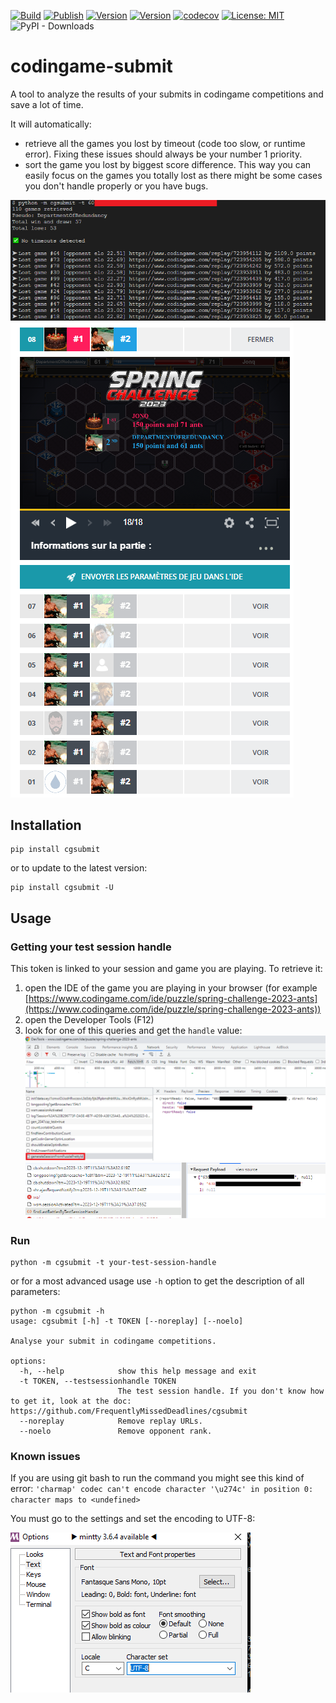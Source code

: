[![Build](https://github.com/FrequentlyMissedDeadlines/cgsubmit/actions/workflows/python-package.yml/badge.svg)](https://github.com/FrequentlyMissedDeadlines/cgsubmit/actions/workflows/python-package.yml)
[![Publish](https://github.com/FrequentlyMissedDeadlines/cgsubmit/actions/workflows/python-publish.yml/badge.svg)](https://github.com/FrequentlyMissedDeadlines/cgsubmit/actions/workflows/python-publish.yml)
[![Version](https://img.shields.io/pypi/v/cgsubmit)](https://pypi.org/project/cgsubmit)
[![Version](https://img.shields.io/pypi/pyversions/cgsubmit)](https://pypi.org/project/cgsubmit)
[![codecov](https://codecov.io/gh/FrequentlyMissedDeadlines/cgsubmit/branch/main/graph/badge.svg)](https://codecov.io/github/FrequentlyMissedDeadlines/cgsubmit?branch=main)
[![License: MIT](https://img.shields.io/badge/License-MIT-yellow.svg)](https://opensource.org/licenses/MIT)
![PyPI - Downloads](https://img.shields.io/pypi/dm/cgsubmit)
# codingame-submit
A tool to analyze the results of your submits in codingame competitions and save a lot of time.

It will automatically:
- retrieve all the games you lost by timeout (code too slow, or runtime error). Fixing these issues should always be your number 1 priority.
- sort the game you lost by biggest score difference. This way you can easily focus on the games you totally lost as there might be some cases you don't handle properly or you have bugs.

![](https://raw.githubusercontent.com/FrequentlyMissedDeadlines/cgsubmit/main/Doc/output.png)
![](https://raw.githubusercontent.com/FrequentlyMissedDeadlines/cgsubmit/main/Doc/Codingame.PNG)

## Installation
```
pip install cgsubmit
```
or to update to the latest version:
```
pip install cgsubmit -U
```

## Usage
### Getting your test session handle
This token is linked to your session and game you are playing.
To retrieve it:

1. open the IDE of the game you are playing in your browser (for example [https://www.codingame.com/ide/puzzle/spring-challenge-2023-ants](https://www.codingame.com/ide/puzzle/spring-challenge-2023-ants))
2. open the Developer Tools (F12)
3. look for one of this queries and get the `handle` value: ![](https://raw.githubusercontent.com/FrequentlyMissedDeadlines/cgsubmit/main/Doc/handle.png)![](https://raw.githubusercontent.com/FrequentlyMissedDeadlines/cgsubmit/main/Doc/handle2.png)

### Run

```
python -m cgsubmit -t your-test-session-handle
```

or for a most advanced usage use `-h` option to get the description of all parameters:

```
python -m cgsubmit -h
usage: cgsubmit [-h] -t TOKEN [--noreplay] [--noelo]

Analyse your submit in codingame competitions.

options:
  -h, --help            show this help message and exit
  -t TOKEN, --testsessionhandle TOKEN
                        The test session handle. If you don't know how to get it, look at the doc: https://github.com/FrequentlyMissedDeadlines/cgsubmit
  --noreplay            Remove replay URLs.
  --noelo               Remove opponent rank.
```

### Known issues

If you are using git bash to run the command you might see this kind of error: ```'charmap' codec can't encode character '\u274c' in position 0: character maps to <undefined>```

You must go to the settings and set the encoding to UTF-8:

![](https://raw.githubusercontent.com/FrequentlyMissedDeadlines/cgsubmit/main/Doc/utf8.PNG)
